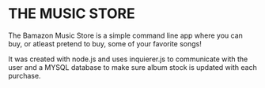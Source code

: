 # THE MUSIC STORE

The Bamazon Music Store is a simple command line app where you can buy, or atleast pretend to buy, some of your favorite songs!

It was created with node.js and uses inquierer.js to communicate with the user and a MYSQL database to make sure album stock is updated with each purchase. 
